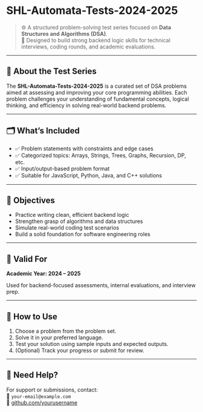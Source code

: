 # SHL-Automata-Tests-2024-2025

> ⚙️ A structured problem-solving test series focused on **Data Structures and Algorithms (DSA)**.  
> 🧠 Designed to build strong backend logic skills for technical interviews, coding rounds, and academic evaluations.

---

## 📘 About the Test Series

The **SHL-Automata-Tests-2024-2025** is a curated set of DSA problems aimed at assessing and improving your core programming abilities. Each problem challenges your understanding of fundamental concepts, logical thinking, and efficiency in solving real-world backend problems.

---

## 🗂️ What’s Included

- ✅ Problem statements with constraints and edge cases
- ✅ Categorized topics: Arrays, Strings, Trees, Graphs, Recursion, DP, etc.
- ✅ Input/output-based problem format
- ✅ Suitable for JavaScript, Python, Java, and C++ solutions

---

## 🎯 Objectives

- Practice writing clean, efficient backend logic
- Strengthen grasp of algorithms and data structures
- Simulate real-world coding test scenarios
- Build a solid foundation for software engineering roles

---

## 📅 Valid For

**Academic Year: 2024 – 2025**

Used for backend-focused assessments, internal evaluations, and interview prep.

---

## 🧪 How to Use

1. Choose a problem from the problem set.
2. Solve it in your preferred language.
3. Test your solution using sample inputs and expected outputs.
4. (Optional) Track your progress or submit for review.

---

## 🙋 Need Help?

For support or submissions, contact:  
📧 `your-email@example.com`  
🔗 [github.com/yourusername](https://github.com/Harshbhagat22)
